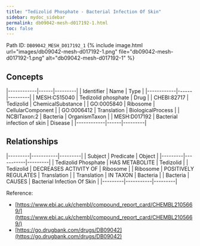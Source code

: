 ```yaml
---
title: "Tedizolid Phosphate - Bacterial Infection Of Skin"
sidebar: mydoc_sidebar
permalink: db09042-mesh-d017192-1.html
toc: false 
---
```



Path ID: `DB09042_MESH_D017192_1`
{% include image.html url="images/db09042-mesh-d017192-1.png" file="db09042-mesh-d017192-1.png" alt="db09042-mesh-d017192-1" %}

## Concepts

|------------|------|---------|
| Identifier | Name | Type    |
|------------|------|---------|
| MESH:C515040 | Tedizolid phosphate | Drug |
| CHEBI:82717 | Tedizolid | ChemicalSubstance |
| GO:0005840 | Ribosome | CellularComponent |
| GO:0006412 | Translation | BiologicalProcess |
| NCBITaxon:2 | Bacteria | OrganismTaxon |
| MESH:D017192 | Bacterial infection of skin | Disease |
|------------|------|---------|

## Relationships

|---------|-----------|---------|
| Subject | Predicate | Object  |
|---------|-----------|---------|
| Tedizolid Phosphate | HAS METABOLITE | Tedizolid |
| Tedizolid | DECREASES ACTIVITY OF | Ribosome |
| Ribosome | POSITIVELY REGULATES | Translation |
| Translation | IN TAXON | Bacteria |
| Bacteria | CAUSES | Bacterial Infection Of Skin |
|---------|-----------|---------|

Reference: 
  - [https://www.ebi.ac.uk/chembl/compound_report_card/CHEMBL2105669/](https://www.ebi.ac.uk/chembl/compound_report_card/CHEMBL2105669/)
  - [https://go.drugbank.com/drugs/DB09042](https://go.drugbank.com/drugs/DB09042)

